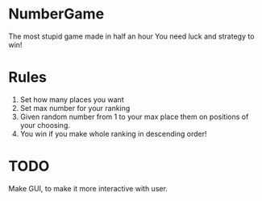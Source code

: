 # NumberGame
The most stupid game made in half an hour
You need luck and strategy to win!

# Rules
1. Set how many places you want
2. Set max number for your ranking
3. Given random number from 1 to your max place them on positions of your choosing.
4. You win if you make whole ranking in descending order!

# TODO
Make GUI, to make it more interactive with user.
